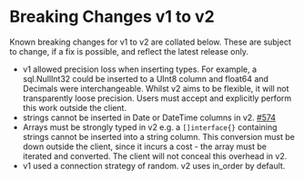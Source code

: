 # Breaking Changes v1 to v2

Known breaking changes for v1 to v2 are collated below. These are subject to change, if a fix is possible, and reflect the latest release only.

- v1 allowed precision loss when inserting types. For example, a sql.NullInt32 could be inserted to a UInt8 column and float64 and Decimals were interchangeable. Whilst v2 aims to be flexible, it will not transparently loose precision. Users must accept and explicitly perform this work outside the client.
- strings cannot be inserted in Date or DateTime columns in v2. [#574](https://github.com/ClickHouse/clickhouse-go/issues/574)
- Arrays must be strongly typed in v2 e.g. a `[]interface{}` containing strings cannot be inserted into a string column. This conversion must be down outside the client, since it incurs a cost - the array must be iterated and converted. The client will not conceal this overhead in v2.
- v1 used a connection strategy of random. v2 uses in_order by default.
